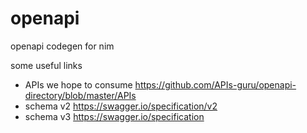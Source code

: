 # openapi
openapi codegen for nim

some useful links
- APIs we hope to consume https://github.com/APIs-guru/openapi-directory/blob/master/APIs
- schema v2 https://swagger.io/specification/v2
- schema v3 https://swagger.io/specification
